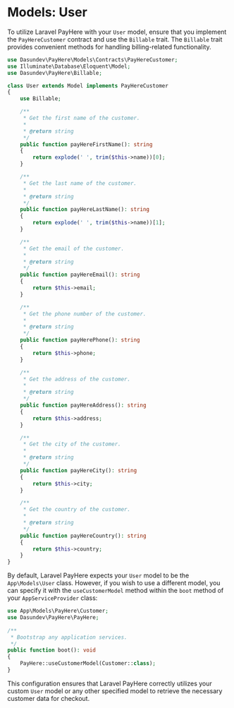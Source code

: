 # Models: User

To utilize Laravel PayHere with your `User` model, ensure that you implement the `PayHereCustomer` contract and use the `Billable` trait. The `Billable` trait provides convenient methods for handling billing-related functionality.

```php
use Dasundev\PayHere\Models\Contracts\PayHereCustomer;
use Illuminate\Database\Eloquent\Model;
use Dasundev\PayHere\Billable;

class User extends Model implements PayHereCustomer
{
    use Billable;

    /**
     * Get the first name of the customer.
     * 
     * @return string
     */
    public function payHereFirstName(): string
    {
        return explode(' ', trim($this->name))[0];
    }

    /**
     * Get the last name of the customer.
     * 
     * @return string
     */
    public function payHereLastName(): string
    {
        return explode(' ', trim($this->name))[1];
    }

    /**
     * Get the email of the customer.
     * 
     * @return string
     */
    public function payHereEmail(): string
    {
        return $this->email;
    }

    /**
     * Get the phone number of the customer.
     * 
     * @return string
     */
    public function payHerePhone(): string
    {
        return $this->phone;
    }

    /**
     * Get the address of the customer.
     * 
     * @return string
     */
    public function payHereAddress(): string
    {
        return $this->address;
    }

    /**
     * Get the city of the customer.
     * 
     * @return string
     */
    public function payHereCity(): string
    {
        return $this->city;
    }

    /**
     * Get the country of the customer.
     * 
     * @return string
     */
    public function payHereCountry(): string
    {
        return $this->country;
    }
}
```

By default, Laravel PayHere expects your `User` model to be the `App\Models\User` class. However, if you wish to use a different model, you can specify it with the `useCustomerModel` method within the `boot` method of your `AppServiceProvider` class:

```php
use App\Models\PayHere\Customer;
use Dasundev\PayHere\PayHere;
 
/**
 * Bootstrap any application services.
 */
public function boot(): void
{
    PayHere::useCustomerModel(Customer::class);
}
```

This configuration ensures that Laravel PayHere correctly utilizes your custom `User` model or any other specified model to retrieve the necessary customer data for checkout.
